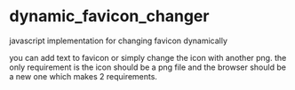 # dynamic_favicon_changer
javascript implementation for changing favicon dynamically

you can add text to favicon or simply change the icon with another png. the only requirement is the icon should be a png file and the browser should be a new one which makes 2 requirements. 

